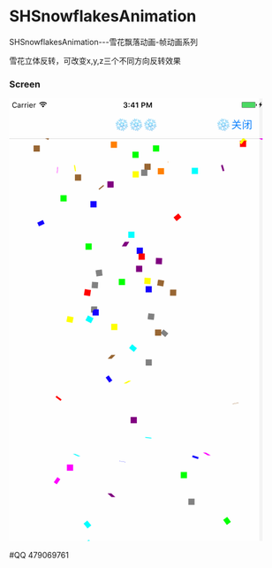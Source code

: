 # SHSnowflakesAnimation
SHSnowflakesAnimation---雪花飘落动画-帧动画系列

雪花立体反转，可改变x,y,z三个不同方向反转效果




### Screen
![](https://github.com/HatsuneMikuV/SHSnowflakesAnimation/blob/master/snow.gif)






#QQ   479069761
